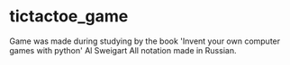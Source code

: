 # tictactoe_game
Game was made during studying by the book 'Invent your own computer games with python' Al Sweigart
All notation made in Russian.